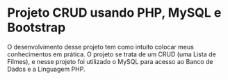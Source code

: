# Projeto CRUD usando PHP, MySQL e Bootstrap

O desenvolvimento desse projeto tem como intuito colocar meus conhecimentos em prática. O projeto se trata de um CRUD (uma Lista de Filmes), e nesse projeto foi utilizado o MySQL para acesso ao Banco de Dados e a Linguagem PHP.
